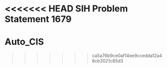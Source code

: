 <<<<<<< HEAD
SIH Problem Statement 1679
=======
# Auto_CIS
>>>>>>> ca5a76b9ce0af14ee9ccedda12a48cb3021c85d3
